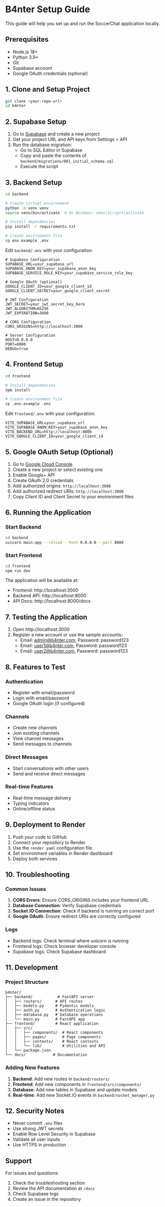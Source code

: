 # B4nter Setup Guide

This guide will help you set up and run the SoccerChat application locally.

## Prerequisites

- Node.js 18+ 
- Python 3.9+
- Git
- Supabase account
- Google OAuth credentials (optional)

## 1. Clone and Setup Project

```bash
git clone <your-repo-url>
cd b4nter
```

## 2. Supabase Setup

1. Go to [Supabase](https://supabase.com) and create a new project
2. Get your project URL and API keys from Settings > API
3. Run the database migration:
   - Go to SQL Editor in Supabase
   - Copy and paste the contents of `backend/migrations/001_initial_schema.sql`
   - Execute the script

## 3. Backend Setup

```bash
cd backend

# Create virtual environment
python -m venv venv
source venv/bin/activate  # On Windows: venv\Scripts\activate

# Install dependencies
pip install -r requirements.txt

# Create environment file
cp env.example .env
```

Edit `backend/.env` with your configuration:

```env
# Supabase Configuration
SUPABASE_URL=your_supabase_url
SUPABASE_ANON_KEY=your_supabase_anon_key
SUPABASE_SERVICE_ROLE_KEY=your_supabase_service_role_key

# Google OAuth (optional)
GOOGLE_CLIENT_ID=your_google_client_id
GOOGLE_CLIENT_SECRET=your_google_client_secret

# JWT Configuration
JWT_SECRET=your_jwt_secret_key_here
JWT_ALGORITHM=HS256
JWT_EXPIRATION=3600

# CORS Configuration
CORS_ORIGINS=http://localhost:3000

# Server Configuration
HOST=0.0.0.0
PORT=8000
DEBUG=true
```

## 4. Frontend Setup

```bash
cd frontend

# Install dependencies
npm install

# Create environment file
cp .env.example .env
```

Edit `frontend/.env` with your configuration:

```env
VITE_SUPABASE_URL=your_supabase_url
VITE_SUPABASE_ANON_KEY=your_supabase_anon_key
VITE_BACKEND_URL=http://localhost:8000
VITE_GOOGLE_CLIENT_ID=your_google_client_id
```

## 5. Google OAuth Setup (Optional)

1. Go to [Google Cloud Console](https://console.cloud.google.com/)
2. Create a new project or select existing one
3. Enable Google+ API
4. Create OAuth 2.0 credentials
5. Add authorized origins: `http://localhost:3000`
6. Add authorized redirect URIs: `http://localhost:3000`
7. Copy Client ID and Client Secret to your environment files

## 6. Running the Application

### Start Backend
```bash
cd backend
uvicorn main:app --reload --host 0.0.0.0 --port 8000
```

### Start Frontend
```bash
cd frontend
npm run dev
```

The application will be available at:
- Frontend: http://localhost:3000
- Backend API: http://localhost:8000
- API Docs: http://localhost:8000/docs

## 7. Testing the Application

1. Open http://localhost:3000
2. Register a new account or use the sample accounts:
   - Email: admin@b4nter.com, Password: password123
   - Email: user1@b4nter.com, Password: password123
   - Email: user2@b4nter.com, Password: password123

## 8. Features to Test

### Authentication
- Register with email/password
- Login with email/password
- Google OAuth login (if configured)

### Channels
- Create new channels
- Join existing channels
- View channel messages
- Send messages to channels

### Direct Messages
- Start conversations with other users
- Send and receive direct messages

### Real-time Features
- Real-time message delivery
- Typing indicators
- Online/offline status

## 9. Deployment to Render

1. Push your code to GitHub
2. Connect your repository to Render
3. Use the `render.yaml` configuration file
4. Set environment variables in Render dashboard
5. Deploy both services

## 10. Troubleshooting

### Common Issues

1. **CORS Errors**: Ensure CORS_ORIGINS includes your frontend URL
2. **Database Connection**: Verify Supabase credentials
3. **Socket.IO Connection**: Check if backend is running on correct port
4. **Google OAuth**: Ensure redirect URIs are correctly configured

### Logs

- Backend logs: Check terminal where uvicorn is running
- Frontend logs: Check browser developer console
- Supabase logs: Check Supabase dashboard

## 11. Development

### Project Structure
```
b4nter/
├── backend/           # FastAPI server
│   ├── routers/      # API routes
│   ├── models.py     # Pydantic models
│   ├── auth.py       # Authentication logic
│   ├── database.py   # Database operations
│   └── main.py       # FastAPI app
├── frontend/         # React application
│   ├── src/
│   │   ├── components/  # React components
│   │   ├── pages/       # Page components
│   │   ├── contexts/    # React contexts
│   │   └── lib/         # Utilities and API
│   └── package.json
└── docs/            # Documentation
```

### Adding New Features

1. **Backend**: Add new routes in `backend/routers/`
2. **Frontend**: Add new components in `frontend/src/components/`
3. **Database**: Add new tables in Supabase and update models
4. **Real-time**: Add new Socket.IO events in `backend/socket_manager.py`

## 12. Security Notes

- Never commit `.env` files
- Use strong JWT secrets
- Enable Row Level Security in Supabase
- Validate all user inputs
- Use HTTPS in production

## Support

For issues and questions:
1. Check the troubleshooting section
2. Review the API documentation at `/docs`
3. Check Supabase logs
4. Create an issue in the repository 